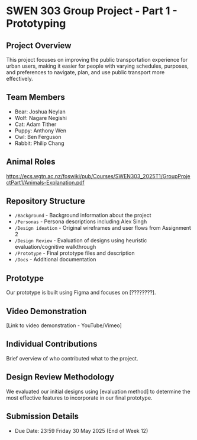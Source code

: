 # SWEN 303 Group Project - Part 1 - Prototyping

## Project Overview
This project focuses on improving the public transportation experience for urban users, making it easier for people with varying schedules, purposes, and preferences to navigate, plan, and use public transport more effectively.

## Team Members
- Bear: Joshua Neylan
- Wolf: Nagare Negishi
- Cat: Adam Tither
- Puppy: Anthony Wen
- Owl: Ben Ferguson
- Rabbit: Philip Chang

## Animal Roles
https://ecs.wgtn.ac.nz/foswiki/pub/Courses/SWEN303_2025T1/GroupProjectPart1/Animals-Explanation.pdf


## Repository Structure
- `/Background` - Background information about the project
- `/Personas` - Persona descriptions including Alex Singh
- `/Design ideation` - Original wireframes and user flows from Assignment 2
- `/Design Review` - Evaluation of designs using heuristic evaluation/cognitive walkthrough
- `/Prototype` - Final prototype files and description
- `/Docs` - Additional documentation

## Prototype
Our prototype is built using Figma and focuses on [????????].

## Video Demonstration
[Link to video demonstration - YouTube/Vimeo]

## Individual Contributions
Brief overview of who contributed what to the project.

## Design Review Methodology
We evaluated our initial designs using [evaluation method] to determine the most effective features to incorporate in our final prototype.

## Submission Details
- Due Date: 23:59 Friday 30 May 2025 (End of Week 12)

